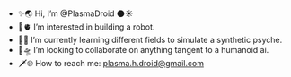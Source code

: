 - ✨🌏 Hi, I’m @PlasmaDroid 🌑☀️
- 🦾🫀 I’m interested in building a robot.
- 🦠🧠 I’m currently learning different fields to simulate a synthetic psyche. 
- 🌱🛸 I’m looking to collaborate on anything tangent to a humanoid ai.
- 🗡️🌐 How to reach me: plasma.h.droid@gmail.com

<!---
PlasmaDroid/PlasmaDroid is a ✨ special ✨ repository because its `README.md` (this file) appears on your GitHub profile.
You can click the Preview link to take a look at your changes.
--->
